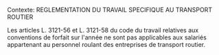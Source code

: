 Contexte: REGLEMENTATION DU TRAVAIL SPECIFIQUE  AU TRANSPORT ROUTIER

Les articles L. 3121-56 et L. 3121-58 du code du travail relatives aux conventions de forfait sur l'année ne sont pas applicables aux salariés appartenant au personnel roulant des entreprises de transport routier.